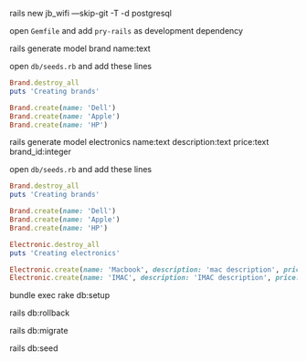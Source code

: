 rails new jb_wifi —skip-git -T  -d postgresql

open `Gemfile` and add `pry-rails` as development dependency

rails generate model brand name:text

open `db/seeds.rb` and add these lines

```ruby
Brand.destroy_all
puts 'Creating brands'

Brand.create(name: 'Dell')
Brand.create(name: 'Apple')
Brand.create(name: 'HP')
```

 rails generate model electronics name:text description:text price:text brand_id:integer

 open `db/seeds.rb` and add these lines

 ```ruby
Brand.destroy_all
puts 'Creating brands'

Brand.create(name: 'Dell')
Brand.create(name: 'Apple')
Brand.create(name: 'HP')

Electronic.destroy_all
puts 'Creating electronics'

Electronic.create(name: 'Macbook', description: 'mac description', price: '$3000', brand_id: Brand.find_by(name: 'Apple').id)
Electronic.create(name: 'IMAC', description: 'IMAC description', price: '$2000', brand_id: Brand.find_by(name: 'Apple').id)
```

bundle exec rake db:setup

rails db:rollback

rails db:migrate

rails db:seed



